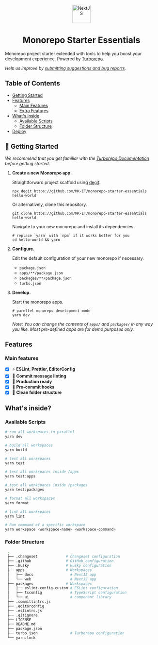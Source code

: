 <p align="center">
  <a href="https://nextjs.org">
    <img alt="NextJS" src="https://user-images.githubusercontent.com/4060187/196936123-f6e1db90-784d-4174-b774-92502b718836.png" width="60" />
  </a>
</p>

<h1 align="center">
  Monorepo Starter Essentials
</h1>

Monorepo project starter extended with tools to help you boost your development experience. Powered by [Turborepo](https://turbo.build/repo).

_Help us improve by [submitting suggestions and bug reports](https://github.com/MK-IT/monorepo-starter-essentials/issues)._

## Table of Contents

* [Getting Started](#getting-started)
* [Features](#features)
  * [Main Features](#main-features)
  * [Extra Features](#extra-features)
* [What's inside](#whats-inside)
  * [Available Scripts](#️available-scripts)
  * [Folder Structure](#folder-structure)
* [Deploy](#deploy)

## 🚀 Getting Started

_We recommend that you get familiar with the [Turborepo Documentation](https://google.com) before getting started._

1. **Create a new Monorepo app.**

    Straightforward project scaffold using [degit](https://github.com/Rich-Harris/degit).

    ```
    npx degit https://github.com/MK-IT/monorepo-starter-essentials hello-world
    ```

    Or alternatively, clone this repository.

    ```
    git clone https://github.com/MK-IT/monorepo-starter-essentials hello-world
    ```
    
    Navigate to your new monorepo and install its dependencies.

    ```
    # replace `yarn` with `npm` if it works better for you
    cd hello-world && yarn
    ```

2.  **Configure.**

    Edit the default configuration of your new monorepo if necessary.

    * `package.json`
    * `apps/**/package.json`
    * `packages/**/package.json`
    * `turbo.json`

3.  **Develop.**

    Start the monorepo apps.

    ```
    # parellel monorepo development mode
    yarn dev
    ```

    _Note: You can change the contents of `apps/` and `packages/` in any way you like. Most pre-defined apps are for demo purposes only._

## Features

### Main features

- [x] ⚡️ **ESLint, Prettier, EditorConfig**
- [x] 🤝 **Commit message linting**
- [x] 🚀 **Production ready**
- [x] 🚦 **Pre-commit hooks**
- [x] 📂 **Clean folder structure**
<!-- TODO -->
<!-- - [x] 🐛 **VSCode configuration** --> 

<!-- ### Extra features -->

<!-- TODO -->

## What's inside?

### ️Available Scripts

```bash
# run all workspaces in parallel
yarn dev

# build all workspaces
yarn build

# test all workspaces
yarn test

# test all workspaces inside /apps
yarn test:apps

# test all workspaces inside /packages
yarn test:packages

# format all workspaces
yarn format

# lint all workspaces
yarn lint

# Run command of a specific workspace
yarn workspace <workspace-name> <workspace-command>
```

### Folder Structure

```bash
 .
 ├── .changeset             # Changeset configuration
 ├── .github                # GitHub configuration
 ├── .husky                 # Husky configuration
 ├── apps                   # Workspaces
 │   ├── docs                 # NextJS app
 │   └── web                  # NextJS app
 ├── packages               # Workspaces
 │   ├── eslint-config-custom # ESLint configuration
 │   ├── tsconfig             # TypeScript configuration
 │   └── ui                   # component library
 ├── .commitlintrc.js
 ├── .editorconfig
 ├── .eslintrc.js
 ├── .gitignore
 ├── LICENSE
 ├── README.md
 ├── package.json
 ├── turbo.json               # Turborepo configuration
 └── yarn.lock
```

<!-- ## Deploy -->

<!-- TODO -->
